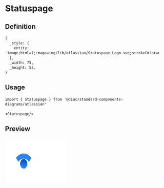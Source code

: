 # Statuspage

## Definition

```
{
  _style: { 
    entity: 'image;html=1;image=img/lib/atlassian/Statuspage_Logo.svg;strokeColor=none;',
  },
  _width: 75,
  _height: 52,
}
```

## Usage

```
import { Statuspage } from '@diac/standard-components-diagrams/atlassian'

<Statuspage/>
```

## Preview

<img src="./statuspage.png" width="200"/>
